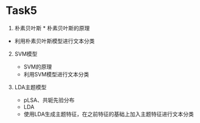 # Task5
  1. 朴素贝叶斯
    *   朴素贝叶斯的原理

   *   利用朴素贝叶斯模型进行文本分类

2. SVM模型
   * SVM的原理
   *  利用SVM模型进行文本分类
 
3. LDA主题模型
   *   pLSA、共轭先验分布
   *   LDA
   *   使用LDA生成主题特征，在之前特征的基础上加入主题特征进行文本分类
